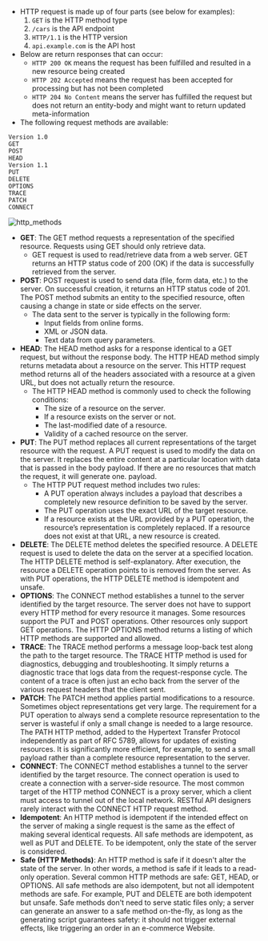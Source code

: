 - HTTP request is made up of four parts (see below for examples):
     1. ``GET`` is the HTTP method type
     2. ``/cars`` is the API endpoint
     3. ``HTTP/1.1`` is the HTTP version
     4. ``api.example.com`` is the API host
- Below are return responses that can occur:
     - ``HTTP 200 OK`` means the request has been fulfilled and resulted in a new resource being created
     - ``HTTP 202 Accepted`` means the request has been accepted for processing but has not been completed
     - ``HTTP 204 No Content`` means the server has fulfilled the request but does not return an entity-body and might want to return updated meta-information
- The following request methods are available:
```
Version 1.0
GET
POST
HEAD
Version 1.1
PUT
DELETE
OPTIONS
TRACE
PATCH
CONNECT
```
![http_methods](uploads/9323e7f8ea4e523ddb1d67caf33b5df0/http_methods.png)
- **GET**: The GET method requests a representation of the specified resource. Requests using GET should only retrieve data.
     - GET request is used to read/retrieve data from a web server. GET returns an HTTP status code of 200 (OK) if the data is successfully retrieved from the server.
- **POST**: POST request is used to send data (file, form data, etc.) to the server. On successful creation, it returns an HTTP status code of 201.
The POST method submits an entity to the specified resource, often causing a change in state or side effects on the server.
     - The data sent to the server is typically in the following form:
          - Input fields from online forms.
          - XML or JSON data.
          - Text data from query parameters.
- **HEAD**:  The HEAD method asks for a response identical to a GET request, but without the response body. The HTTP HEAD method simply returns metadata about a resource on the server. This HTTP request method returns all of the headers associated with a resource at a given URL, but does not actually return the resource.
     - The HTTP HEAD method is commonly used to check the following conditions:
          - The size of a resource on the server.
          - If a resource exists on the server or not.
          - The last-modified date of a resource.
          - Validity of a cached resource on the server.
- **PUT**: The PUT method replaces all current representations of the target resource with the request. A PUT request is used to modify the data on the server. It replaces the entire content at a particular location with data that is passed in the body payload. If there are no resources that match the request, it will generate one.
payload.
     - The HTTP PUT request method includes two rules:
          - A PUT operation always includes a payload that describes a completely new resource definition to be saved by the server.
          - The PUT operation uses the exact URL of the target resource.
          - If a resource exists at the URL provided by a PUT operation, the resource’s representation is completely replaced. If a resource does not exist at that URL, a new resource is created.
- **DELETE**: The DELETE method deletes the specified resource. A DELETE request is used to delete the data on the server at a specified location. The HTTP DELETE method is self-explanatory. After execution, the resource a DELETE operation points to is removed from the server. As with PUT operations, the HTTP DELETE method is idempotent and unsafe.
- **OPTIONS**: The CONNECT method establishes a tunnel to the server identified by the target resource. The server does not have to support every HTTP method for every resource it manages. Some resources support the PUT and POST operations. Other resources only support GET operations. The HTTP OPTIONS method returns a listing of which HTTP methods are supported and allowed.
- **TRACE**: The TRACE method performs a message loop-back test along the path to the target resource. The TRACE HTTP method is used for diagnostics, debugging and troubleshooting. It simply returns a diagnostic trace that logs data from the request-response cycle. The content of a trace is often just an echo back from the server of the various request headers that the client sent.
- **PATCH**: The PATCH method applies partial modifications to a resource. Sometimes object representations get very large. The requirement for a PUT operation to always send a complete resource representation to the server is wasteful if only a small change is needed to a large resource. The PATH HTTP method, added to the Hypertext Transfer Protocol independently as part of RFC 5789, allows for updates of existing resources. It is significantly more efficient, for example, to send a small payload rather than a complete resource representation to the server.
- **CONNECT**: The CONNECT method establishes a tunnel to the server identified by the target resource. The connect operation is used to create a connection with a server-side resource. The most common target of the HTTP method CONNECT is a proxy server, which a client must access to tunnel out of the local network. RESTful API designers rarely interact with the CONNECT HTTP request method.
- **Idempotent**: An HTTP method is idempotent if the intended effect on the server of making a single request is the same as the effect of making several identical requests. All safe methods are idempotent, as well as PUT and DELETE. To be idempotent, only the state of the server is considered.
- **Safe (HTTP Methods)**: An HTTP method is safe if it doesn't alter the state of the server. In other words, a method is safe if it leads to a read-only operation. Several common HTTP methods are safe: GET, HEAD, or OPTIONS. All safe methods are also idempotent, but not all idempotent methods are safe. For example, PUT and DELETE are both idempotent but unsafe. Safe methods don't need to serve static files only; a server can generate an answer to a safe method on-the-fly, as long as the generating script guarantees safety: it should not trigger external effects, like triggering an order in an e-commerce Website.
